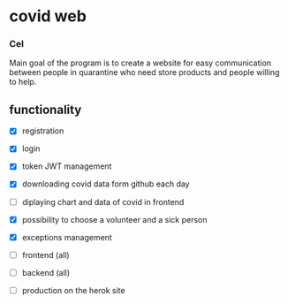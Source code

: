 # covid web

### Cel
Main goal of the program is to create a website for easy communication between people in quarantine who need store products and people willing to help. 

## functionality

  - [x]  registration
  - [x]  login
  - [x]  token JWT management 
  - [x]  downloading covid data form github each day
  - [ ]  diplaying chart and data of covid in frontend
  - [x]  possibility to choose a volunteer and a sick person 
  - [x]  exceptions management
  - [ ]  frontend (all)
  - [ ]  backend (all)
  - [ ]  production on the herok site 
  
